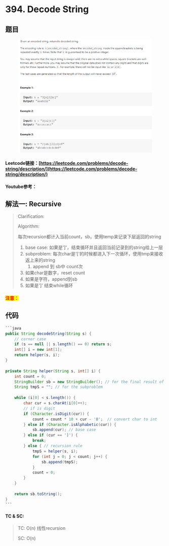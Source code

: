 # 394. Decode String

## 题目

<figure><img src="../../.gitbook/assets/image (6) (2) (2).png" alt=""><figcaption></figcaption></figure>

#### Leetcode链接：[https://leetcode.com/problems/decode-string/description/](https://leetcode.com/problems/decode-string/description/)

#### Youtube参考：

## 解法一: Recursive

> Clarification:&#x20;
>
> Algorithm:&#x20;
>
> 每次recursion都计入当前count，sb，使用temp来记录下层返回的string
>
> 1. base case: 如果是']'，结束循环并且返回当前记录到的string给上一层
> 2. subproblem: 每次char是'\['的时候都进入下一次循环，使用tmp来接收返上来的string
>    1. append 到 sb中 count次
> 3. 如果char是数字，reset count
> 4. 如果是字符，append到sb
> 5. 如果是']' 结束while循环

#### <mark style="color:red;">注意：</mark>

## 代码

````java
```java
public String decodeString(String s) {
    // corner case
    if (s == null || s.length() == 0) return s;
    int[] i = new int[1];
    return helper(s, i);
}

private String helper(String s, int[] i) {
    int count = 0;
    StringBuilder sb = new StringBuilder(); // for the final result of current recur
    String tmpS = ""; // for the subproblem

    while (i[0] < s.length()) {
        char cur = s.charAt(i[0]++);
        // if is digit
        if (Character.isDigit(cur)) {
            count = count * 10 + cur - '0';  // convert char to int
        } else if (Character.isAlphabetic(cur)) {
            sb.append(cur); // base case
        } else if (cur == ']') {
            break;
        } else { // recursion rule
            tmpS = helper(s, i);
            for (int j = 0; j < count; j++) {
                sb.append(tmpS);
            }
            count = 0;
        }
    }

    return sb.toString();
}
```
````

#### TC & SC:&#x20;

> TC: O(n) 线性recursion
>
> SC: O(n)
